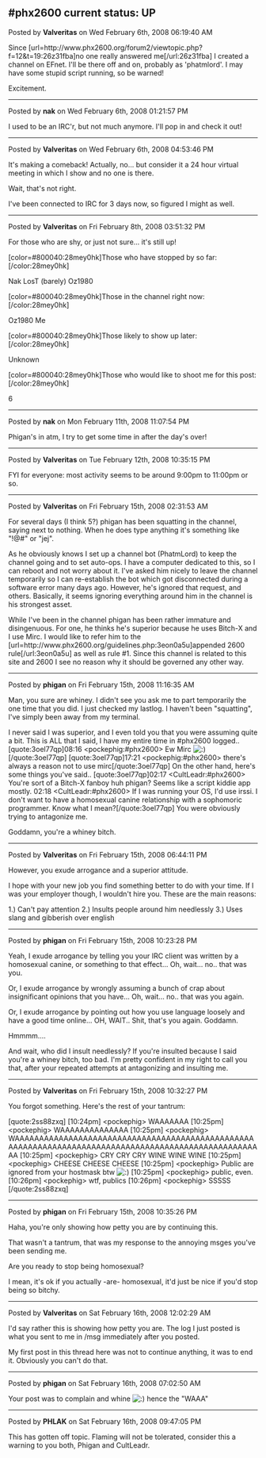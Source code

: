 ## #phx2600 current status: UP
Posted by **Valveritas** on Wed February 6th, 2008 06:19:40 AM

Since [url=http&#58;//www&#46;phx2600&#46;org/forum2/viewtopic&#46;php?f=12&amp;t=19:26z31fba]no one really answered me[/url:26z31fba] I created a channel on EFnet.  I'll be there off and on, probably as 'phatmlord'.  I may have some stupid script running, so be warned!

Excitement.

--------------------------------------------------------------------------------

Posted by **nak** on Wed February 6th, 2008 01:21:57 PM

I used to be an IRC'r, but not much anymore.  I'll pop in and check it out!

--------------------------------------------------------------------------------

Posted by **Valveritas** on Wed February 6th, 2008 04:53:46 PM

It's making a comeback!  Actually, no... but consider it a 24 hour virtual meeting in which I show and no one is there. 

Wait, that's not right.

I've been connected to IRC for 3 days now, so figured I might as well.

--------------------------------------------------------------------------------

Posted by **Valveritas** on Fri February 8th, 2008 03:51:32 PM

For those who are shy, or just not sure... it's still up!  

[color=#800040:28mey0hk]Those who have stopped by so far:[/color:28mey0hk]

Nak
LosT (barely)
Oz1980

[color=#800040:28mey0hk]Those in the channel right now:[/color:28mey0hk]

Oz1980
Me

[color=#800040:28mey0hk]Those likely to show up later:[/color:28mey0hk]

Unknown

[color=#800040:28mey0hk]Those who would like to shoot me for this post:[/color:28mey0hk]

6

--------------------------------------------------------------------------------

Posted by **nak** on Mon February 11th, 2008 11:07:54 PM

Phigan's in atm, I try to get some time in after the day's over!

--------------------------------------------------------------------------------

Posted by **Valveritas** on Tue February 12th, 2008 10:35:15 PM

FYI for everyone: most activity seems to be around 9:00pm to 11:00pm or so.

--------------------------------------------------------------------------------

Posted by **Valveritas** on Fri February 15th, 2008 02:31:53 AM

For several days (I think 5?) phigan has been squatting in the channel, saying next to nothing.  When he does type anything it's something like &quot;!@#&quot; or &quot;jej&quot;. 

As he obviously knows I set up a channel bot (PhatmLord) to keep the channel going and to set auto-ops.  I have a computer dedicated to this, so I can reboot and not worry about it.   I've asked him nicely to leave the channel temporarily so I can re-establish the bot which got disconnected during a software error many days ago.  However, he's ignored that request, and others.  Basically, it seems ignoring everything around him in the channel is his strongest asset.

While I've been in the channel phigan has been rather immature and disingenuous.  For one, he thinks he's superior because he uses Bitch-X and I use Mirc.  I would like to refer him to the [url=http&#58;//www&#46;phx2600&#46;org/guidelines&#46;php:3eon0a5u]appended 2600 rule[/url:3eon0a5u] as well as rule #1.  Since this channel is related to this site and 2600 I see no reason why it should be governed any other way.

--------------------------------------------------------------------------------

Posted by **phigan** on Fri February 15th, 2008 11:16:35 AM

Man, you sure are whiney. I didn't see you ask me to part temporarily the one time that you did. I just checked my lastlog. I haven't been &quot;squatting&quot;, I've simply been away from my terminal.

I never said I was superior, and I even told you that you were assuming quite a bit.
This is ALL that I said, I have my entire time in #phx2600 logged..
[quote:3oel77qp]08:16 &lt;pockephig:#phx2600&gt; Ew Mirc <!-- s:) --><img src="{SMILIES_PATH}/icon_e_smile.gif" alt=":)" title="Smile" /><!-- s:) -->[/quote:3oel77qp]
[quote:3oel77qp]17:21 &lt;pockephig:#phx2600&gt; there's always a reason not to use mirc[/quote:3oel77qp]
On the other hand, here's some things you've said..
[quote:3oel77qp]02:17 &lt;CultLeadr:#phx2600&gt; You're sort of a Bitch-X fanboy huh phigan?  Seems
          like a script kiddie app mostly.
02:18 &lt;CultLeadr:#phx2600&gt; If I was running your OS, I'd use irssi.  I don't
          want to have a homosexual canine relationship with a sophomoric
          programmer. Know what I mean?[/quote:3oel77qp]
You were obviously trying to antagonize me.

Goddamn, you're a whiney bitch.

--------------------------------------------------------------------------------

Posted by **Valveritas** on Fri February 15th, 2008 06:44:11 PM

However, you exude arrogance and a superior attitude.

I hope with your new job you find something better to do with your time.  If I was your employer though, I wouldn't hire you.  These are the main reasons:

1.) Can't pay attention
2.) Insults people around him needlessly
3.) Uses slang and gibberish over english

--------------------------------------------------------------------------------

Posted by **phigan** on Fri February 15th, 2008 10:23:28 PM

Yeah, I exude arrogance by telling you your IRC client was written by a homosexual canine, or something to that effect... Oh, wait... no.. that was you.

Or, I exude arrogance by wrongly assuming a bunch of crap about insignificant opinions that you have... Oh, wait... no.. that was you again.

Or, I exude arrogance by pointing out how you use language loosely and have a good time online... OH, WAIT.. Shit, that's you again. Goddamn.

Hmmmm....

And wait, who did I insult needlessly? If you're insulted because I said you're a whiney bitch, too bad. I'm pretty confident in my right to call you that, after your repeated attempts at antagonizing and insulting me.

--------------------------------------------------------------------------------

Posted by **Valveritas** on Fri February 15th, 2008 10:32:27 PM

You forgot something. Here's the rest of your tantrum:

[quote:2ss88zxq]
[10:24pm] &lt;pockephig&gt; WAAAAAAA
[10:25pm] &lt;pockephig&gt; WAAAAAAAAAAAAAA
[10:25pm] &lt;pockephig&gt; WAAAAAAAAAAAAAAAAAAAAAAAAAAAAAAAAAAAAAAAAAAAAAAAAAAAAAAAAAAAAAAAAAAAAAAAAAAAAAAAAAAAAAAAAAAAAAAAAAAAAAA
[10:25pm] &lt;pockephig&gt; CRY CRY CRY WINE WINE WINE
[10:25pm] &lt;pockephig&gt; CHEESE CHEESE CHEESE
[10:25pm] &lt;pockephig&gt; Public are ignored from your hostmask btw <!-- s:) --><img src="{SMILIES_PATH}/icon_e_smile.gif" alt=":)" title="Smile" /><!-- s:) -->
[10:25pm] &lt;pockephig&gt; public, even.
[10:26pm] &lt;pockephig&gt; wtf, publics
[10:26pm] &lt;pockephig&gt; SSSSS
[/quote:2ss88zxq]

--------------------------------------------------------------------------------

Posted by **phigan** on Fri February 15th, 2008 10:35:26 PM

Haha, you're only showing how petty you are by continuing this.

That wasn't a tantrum, that was my response to the annoying msges you've been sending me.

Are you ready to stop being homosexual?

I mean, it's ok if you actually -are- homosexual, it'd just be nice if you'd stop being so bitchy.

--------------------------------------------------------------------------------

Posted by **Valveritas** on Sat February 16th, 2008 12:02:29 AM

I'd say rather this is showing how petty you are.  The log I just posted is what you sent to me in /msg immediately after you posted.  

My first post in this thread here was not to continue anything, it was to end it.  Obviously you can't do that.

--------------------------------------------------------------------------------

Posted by **phigan** on Sat February 16th, 2008 07:02:50 AM

Your post was to complain and whine <!-- s:) --><img src="{SMILIES_PATH}/icon_e_smile.gif" alt=":)" title="Smile" /><!-- s:) --> hence the &quot;WAAA&quot;

--------------------------------------------------------------------------------

Posted by **PHLAK** on Sat February 16th, 2008 09:47:05 PM

This has gotten off topic.  Flaming will not be tolerated, consider this a warning to you both, Phigan and CultLeadr.
